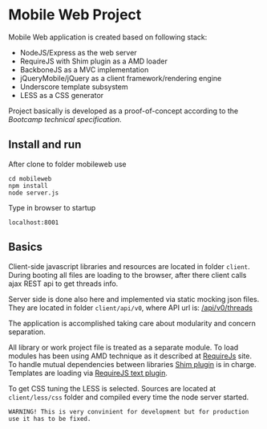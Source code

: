 Mobile Web Project
==================

Mobile Web application is created based on following stack:

  * NodeJS/Express as the web server
  * RequireJS with Shim plugin as a AMD loader
  * BackboneJS as a MVC implementation
  * jQueryMobile/jQuery as a client framework/rendering engine
  * Underscore template subsystem
  * LESS as a CSS generator

Project basically is developed as a proof-of-concept according to the *Bootcamp technical specification*.

## Install and run

After clone to folder mobileweb use

    cd mobileweb
    npm install
    node server.js

Type in browser to startup

    localhost:8001


## Basics

Client-side javascript libraries and resources are located in folder `client`. During booting all files are loading to the browser, after there client calls ajax REST api to get threads info.

Server side is done also here and implemented via static mocking json files. They are located in folder `client/api/v0`, where API url is: [/api/v0/threads](http://localhost/api/v0/threads) 

The application is accomplished taking care about modularity and concern separation.

All library or work project file is treated as a separate module. To load modules has been using AMD technique as it described at [RequireJs](http://requirejs.org/docs/whyamd.html) site. To handle mutual dependencies between libraries [Shim plugin](http://requirejs.org/docs/api.html#config-shim) is in charge.
Templates are loading via [RequireJS text plugin](http://requirejs.org/docs/api.html#text).

To get CSS tuning the LESS is selected. Sources are located at `client/less/css` folder and compiled every time the node server started. 

    WARNING! This is very convinient for development but for production use it has to be fixed.



